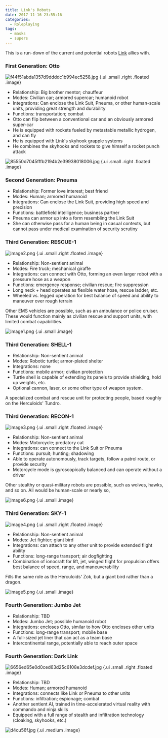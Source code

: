 ```yaml
---
title: Link's Robots
date: 2017-11-16 23:55:16
categories:
  - Roleplaying
tags:
  - masks
  - supers
---
```


This is a run-down of the current and potential robots [Link](/2017/08/07/link/) allies with.

<!-- more -->

### First Generation: Otto

![f44f51abda1357d9ddddc1b994ec5258.jpg](/assets/link-s-robots/f44f51abda1357d9ddddc1b994ec5258.jpg) {.ui .small .right .floated .image}

* Relationship: Big brother mentor; chauffeur
* Modes: Civilian car; armored supercar; humanoid robot
* Integrations: Can enclose the Link Suit, Pneuma, or other human-scale units, providing great strength and durability
* Functions: transportation; combat
* Otto can flip between a conventional car and an obviously armored super-car
* He is equipped with rockets fueled by metastable metallic hydrogen, and can fly
* He is equipped with Link's skyhook grapple systems
* He combines the skyhooks and rockets to give himself a rocket punch attack

![85550d7045fffb2194b2e39938018006.jpg](/assets/link-s-robots/85550d7045fffb2194b2e39938018006.jpg) {.ui .small .right .floated .image}

### Second Generation: Pneuma

* Relationship: Former love interest; best friend
* Modes: Human; armored humanoid
* Integrations: Can enclose the Link Suit, providing high speed and precision
* Functions: battlefield intelligence; business partner
* Pneuma can armor up into a form resembling the Link Suit
* She can otherwise pass for a human being in casual contexts, but cannot pass under medical examination of security scrutiny

### Third Generation: RESCUE-1

![image2.png](/assets/link-s-robots/image2.png) {.ui .small .right .floated .image}

* Relationship: Non-sentient animal
* Modes: Fire truck; mechanical giraffe
* Integrations: can connect with Otto, forming an even larger robot with a pressure hose as a weapon
* Functions: emergency response; civilian rescue; fire suppression
* Long neck + head operates as flexible water hose, rescue ladder, etc.
* Wheeled vs. legged operation for best balance of speed and ability to maneuver over rough terrain

Other EMS vehicles are possible, such as an ambulance or police cruiser.
These would function mainly as civilian rescue and support units,
with limited combat capabilities.

![image1.png](/assets/link-s-robots/image1.png) {.ui .small .image}

### Third Generation: SHELL-1

* Relationship: Non-sentient animal
* Modes: Robotic turtle; armor-plated shelter
* Integrations: none
* Functions: mobile armor; civilian protection
* Turtle shell is capable of extending its panels to provide shielding, hold up weights, etc.
* Optional cannon, laser, or some other type of weapon system.

A specialized combat and rescue unit for protecting people, based roughly on the Herculoids' Tundro.

### Third Generation: RECON-1

![image3.png](/assets/link-s-robots/image3.png) {.ui .small .right .floated .image}

* Relationship: Non-sentient animal
* Modes: Motorcycle; predatory cat
* Integrations: can connect to the Link Suit or Pneuma
* Functions: pursuit; hunting; shadowing
* Able to operate autonomously, track targets, follow a patrol route, or provide security
* Motorcycle mode is gyroscopically balanced and can operate without a driver

Other stealthy or quasi-military robots are possible, such as wolves, hawks, and so on.
All would be human-scale or nearly so, 

![image6.png](/assets/link-s-robots/image6.png) {.ui .small .image}

### Third Generation: SKY-1

![image4.png](/assets/link-s-robots/image4.png) {.ui .small .right .floated .image}

* Relationship: Non-sentient animal
* Modes: Jet fighter; giant bird
* Integrations: can attach to any other unit to provide extended flight ability
* Functions: long-range transport; air dogfighting
* Combination of ionocraft for lift, jet, winged flight for propulsion offers best balance of speed, range, and maneuverability

Fills the same role as the Herculoids' Zok, but a giant bird rather than a dragon.

![image5.png](/assets/link-s-robots/image5.png) {.ui .small .image}

### Fourth Generation: Jumbo Jet

* Relationship: TBD
* Modes: Jumbo Jet; possible humanoid robot
* Integrations: encloses Otto, similar to how Otto encloses other units
* Functions: long-range transport; mobile base
* A full-sized jet liner that can act as a team base
* Intercontinental range, potentially able to reach outer space

### Fourth Generation: Dark Link

![6656ed65e0d0ced63d25c6108e3dcdef.jpg](/assets/link-s-robots/6656ed65e0d0ced63d25c6108e3dcdef.jpg) {.ui .small .right .floated .image}

* Relationship: TBD
* Modes: Human; armored humanoid
* Integrations: connects like Link or Pneuma to other units
* Functions: infiltration; espionage; combat
* Another sentient AI, trained in time-accelerated virtual reality with commando and ninja skills
* Equipped with a full range of stealth and infiltration technology (cloaking, skyhooks, etc.)

![d4cu56f.jpg](/assets/link-s-robots/d4cu56f.jpg) {.ui .medium .image}

